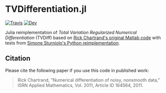 # TVDifferentiation.jl

[![Travis](https://travis-ci.com/adrhill/TVDifferentiation.jl.svg?branch=main)](https://travis-ci.com/github/adrhill/TVDifferentiation.jl)
[![Dev](https://img.shields.io/badge/docs-dev-blue.svg)](https://adrhill.github.io/TVDifferentiation.jl/dev/)

Julia reimplementation of *Total Variation Regularized Numerical Differentiation* (TVDiff) based on [Rick Chartrand's original Matlab code](https://sites.google.com/site/dnartrahckcir/home/tvdiff-code) with tests from [Simone Sturniolo's Python reimplementation](https://github.com/stur86/tvregdiff).

## Citation
Please cite the following paper if you use this code in published work:
> Rick Chartrand, "Numerical differentiation of noisy, nonsmooth data," ISRN Applied Mathematics, Vol. 2011, Article ID 164564, 2011. 
